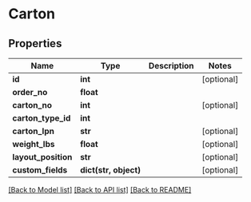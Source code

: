 # Carton

## Properties
Name | Type | Description | Notes
------------ | ------------- | ------------- | -------------
**id** | **int** |  | [optional] 
**order_no** | **float** |  | 
**carton_no** | **int** |  | [optional] 
**carton_type_id** | **int** |  | 
**carton_lpn** | **str** |  | [optional] 
**weight_lbs** | **float** |  | [optional] 
**layout_position** | **str** |  | [optional] 
**custom_fields** | **dict(str, object)** |  | [optional] 

[[Back to Model list]](../README.md#documentation-for-models) [[Back to API list]](../README.md#documentation-for-api-endpoints) [[Back to README]](../README.md)



